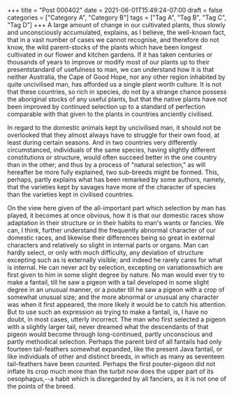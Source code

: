 +++
title = "Post 000402"
date = 2021-06-01T15:49:24-07:00
draft = false
categories = ["Category A", "Category B"]
tags = ["Tag A", "Tag B", "Tag C", "Tag D"]
+++
A large amount of change in our cultivated plants, thus slowly and unconsciously accumulated, explains, as I believe, the well-known fact, that in a vast number of cases we cannot recognise, and therefore do not know, the wild parent-stocks of the plants which have been longest cultivated in our flower and kitchen gardens. If it has taken centuries or thousands of years to improve or modify most of our plants up to their presentstandard of usefulness to man, we can understand how it is that neither Australia, the Cape of Good Hope, nor any other region inhabited by quite uncivilised man, has afforded us a single plant worth culture. It is not that these countries, so rich in species, do not by a strange chance possess the aboriginal stocks of any useful plants, but that the native plants have not been improved by continued selection up to a standard of perfection comparable with that given to the plants in countries anciently civilised.

In regard to the domestic animals kept by uncivilised man, it should not be overlooked that they almost always have to struggle for their own food, at least during certain seasons. And in two countries very differently circumstanced, individuals of the same species, having slightly different constitutions or structure, would often succeed better in the one country than in the other; and thus by a process of "natural selection," as will hereafter be more fully explained, two sub-breeds might be formed. This, perhaps, partly explains what has been remarked by some authors, namely, that the varieties kept by savages have more of the character of species than the varieties kept in civilised countries.

On the view here given of the all-important part which selection by man has played, it becomes at once obvious, how it is that our domestic races show adaptation in their structure or in their habits to man's wants or fancies. We can, I think, further understand the frequently abnormal character of our domestic races, and likewise their differences being so great in external characters and relatively so slight in internal parts or organs. Man can hardly select, or only with much difficulty, any deviation of structure excepting such as is externally visible; and indeed he rarely cares for what is internal. He can never act by selection, excepting on variationswhich are first given to him in some slight degree by nature. No man would ever try to make a fantail, till he saw a pigeon with a tail developed in some slight degree in an unusual manner, or a pouter till he saw a pigeon with a crop of somewhat unusual size; and the more abnormal or unusual any character was when it first appeared, the more likely it would be to catch his attention. But to use such an expression as trying to make a fantail, is, I have no doubt, in most cases, utterly incorrect. The man who first selected a pigeon with a slightly larger tail, never dreamed what the descendants of that pigeon would become through long-continued, partly unconscious and partly methodical selection. Perhaps the parent bird of all fantails had only fourteen tail-feathers somewhat expanded, like the present Java fantail, or like individuals of other and distinct breeds, in which as many as seventeen tail-feathers have been counted. Perhaps the first pouter-pigeon did not inflate its crop much more than the turbit now does the upper part of its oesophagus,--a habit which is disregarded by all fanciers, as it is not one of the points of the breed.
